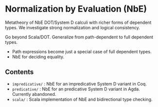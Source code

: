 # Normalization by Evaluation (NbE)

Metatheory of NbE DOT/System D calculi with richer forms of dependent types.
We investigate strong normalization and logical consistency. 

Go beyond Scala/DOT. Generalize from path-dependent to full dependent types.
  * Path expressions become just a special case of full dependent types.
  * NbE for deciding equality.

## Contents
* `impredicative/` : NbE for an impredicative System D variant in Coq.
* `predicative/` : NbE for an predicative System D variant in Agda. Currently abandoned.
* `scala/` : Scala implementation of NbE and bidirectional type checking.
